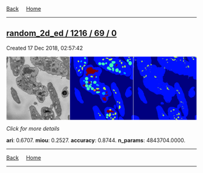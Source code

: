
[Back](..)&nbsp;&nbsp;&nbsp;&nbsp;&nbsp;[Home](https://leapmanlab.github.io/snapshots)

---

<div class="summary"><a href="0"><h2>random_2d_ed / 1216 / 69 / 0</h2></a><p>Created 17 Dec 2018, 02:57:42
</p><a href="0"><img src="0/media/summary.png" align="center"></a><p>
<i>Click for more details</i>
</p></div>

**ari**: 0.6707. **miou**: 0.2527. **accuracy**: 0.8744. **n_params**: 4843704.0000. 

---

[Back](..)&nbsp;&nbsp;&nbsp;&nbsp;&nbsp;[Home](https://leapmanlab.github.io/snapshots)

---